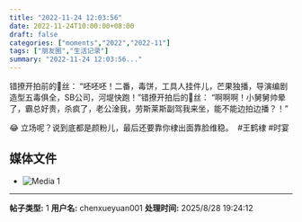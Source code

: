 ```yaml
---
title: "2022-11-24 12:03:56"
date: 2022-11-24T10:00:00+08:00
draft: false
categories: ["moments","2022","2022-11"]
tags: ["朋友圈","生活记录"]
summary: "2022-11-24 12:03:56..."
---
```


错撩开拍前的🐒丝：
“​​呸呸呸！二番，毒饼，工具人挂件儿，芒果独播，导演编剧造型五毒俱全，SB公司，河堤快跑！”
​
错撩开拍后的🐒丝：
“啊啊啊！小舅舅帅晕了，霸总好贵，杀疯了，老公淦我，劳斯莱斯副驾我来坐，能不能边拍边播？！”

😂 立场呢？说到底都是颜粉儿，最后还要靠你棣出面靠脸维稳。
​
​#王鹤棣 #时宴

## 媒体文件

- ![Media 1](/Moments/photos/2022-11-24/202211241203560.jpg)

---

**帖子类型:** 1
**用户名:** chenxueyuan001
**处理时间:** 2025/8/28 19:24:12
